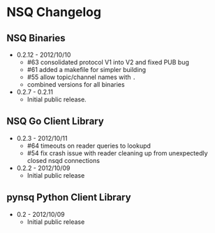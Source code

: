 # NSQ Changelog

## NSQ Binaries

* 0.2.12 - 2012/10/10
    * #63 consolidated protocol V1 into V2 and fixed PUB bug
    * #61 added a makefile for simpler building
    * #55 allow topic/channel names with `.`
    * combined versions for all binaries
* 0.2.7 - 0.2.11
    * Initial public release.

## NSQ Go Client Library

* 0.2.3 - 2012/10/11
    * #64 timeouts on reader queries to lookupd
    * #54 fix crash issue with reader cleaning up from unexpectedly closed nsqd connections
* 0.2.2 - 2012/10/09
    * Initial public release

## pynsq Python Client Library

* 0.2 - 2012/10/09
    * Initial public release

